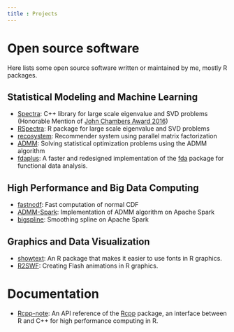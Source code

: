 ```yaml
---
title : Projects
---
```


# Open source software

Here lists some open source software written or maintained by me, mostly R packages.

## Statistical Modeling and Machine Learning

- [Spectra](https://spectralib.org/):
C++ library for large scale eigenvalue and SVD problems
(Honorable Mention of [John Chambers Award 2016](http://stat-computing.org/awards/jmc/winners.html))
- [RSpectra](https://github.com/yixuan/RSpectra):
R package for large scale eigenvalue and SVD problems
- [recosystem](https://github.com/yixuan/recosystem):
Recommender system using parallel matrix factorization
- [ADMM](https://github.com/yixuan/ADMM):
Solving statistical optimization problems using the ADMM algorithm
- [fdaplus](https://github.com/yixuan/fdaplus):
A faster and redesigned implementation of the
[fda](https://cran.r-project.org/web/packages/fda/index.html)
package for functional data analysis.

## High Performance and Big Data Computing

- [fastncdf](https://github.com/yixuan/fastncdf):
Fast computation of normal CDF
- [ADMM-Spark](https://github.com/yixuan/ADMM-Spark):
Implementation of ADMM algorithm on Apache Spark
- [bigspline](https://github.com/yixuan/bigspline):
Smoothing spline on Apache Spark

## Graphics and Data Visualization

- [showtext](https://github.com/yixuan/showtext):
An R package that makes it easier to use fonts in R graphics.
- [R2SWF](https://github.com/yixuan/R2SWF):
Creating Flash animations in R graphics.

# Documentation

- [Rcpp-note](http://statr.me/rcpp-note/): An API reference of the
[Rcpp](https://cran.r-project.org/web/packages/Rcpp/index.html) package,
an interface between R and C++ for high performance computing in R.
